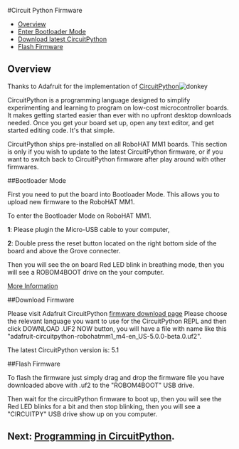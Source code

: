 #Circuit Python Firmware

* [Overview](#overview)
* [Enter Bootloader Mode](#bootloader-mode)
* [Download latest CircuitPython](#download-firmware)
* [Flash Firmware](#flash-firmware)

## Overview
Thanks to Adafruit for the implementation of [CircuitPython](https://learn.adafruit.com/welcome-to-circuitpython/what-is-circuitpython)![donkey](/assets/logos/rpi_logo.png)

CircuitPython is a programming language designed to simplify experimenting and learning to program on low-cost microcontroller boards. It makes getting started easier than ever with no upfront desktop downloads needed. Once you get your board set up, open any text editor, and get started editing code. It's that simple.

CircuitPython ships pre-installed on all RoboHAT MM1 boards.  This section is only if you wish to update to the latest CircuitPython firmware, or if you want to switch back to CircuitPython firmware after play around with other firmwares.

##Bootloader Mode

First you need to put the board into Bootloader Mode.  This allows you to upload new firmware to the RoboHAT MM1.

To enter the Bootloader Mode on RoboHAT MM1.

**1**: Please plugin the Micro-USB cable to your computer,

**2**: Double press the reset button located on the right bottom side of the board and above the Grove connecter.

Then you will see the on board Red LED blink in breathing mode, then you will see a ROBOM4BOOT drive on the your computer.

[More Information](/firmwares/bootloader/#enter-bootloader-mode)

##Download Firmware

Please visit Adafruit CircuitPython [firmware download page](https://circuitpython.org/board/robohatmm1_m4/)
Please choose the relevant language you want to use for the CircuitPython REPL and then click DOWNLOAD .UF2 NOW button, you will have a file with name like this "adafruit-circuitpython-robohatmm1_m4-en_US-5.0.0-beta.0.uf2".

The latest CircuitPython version is: 5.1

##Flash Firmware

To flash the firmware just simply drag and drop the firmware file you have downloaded above with .uf2 to the "ROBOM4BOOT" USB drive.  

Then wait for the circuitPython firmware to boot up, then you will see the Red LED blinks for a bit and then stop blinking, then you will see a "CIRCUITPY" USB drive show up on you computer.

## Next: [Programming in CircuitPython](/guide/circuitpython/).
